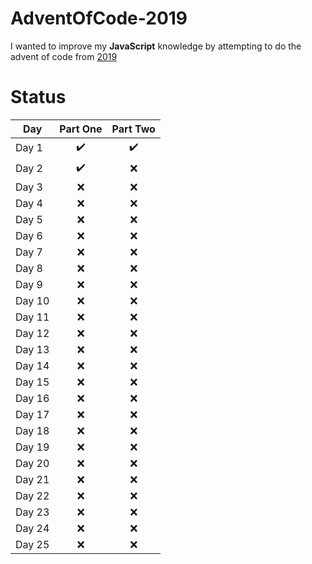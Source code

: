 # AdventOfCode-2019

I wanted to improve my **JavaScript** knowledge by attempting to do the advent of code from [2019](https://adventofcode.com/2019) 


# Status

| Day  | Part One | Part Two | 
|---|:---:|:---:|
| Day 1| :heavy_check_mark: | :heavy_check_mark: |
| Day 2| :heavy_check_mark: | :x: |
| Day 3| :x: | :x: |
| Day 4| :x: | :x: |
| Day 5| :x: | :x: |
| Day 6| :x: | :x: |
| Day 7| :x: | :x: |
| Day 8| :x: | :x: |
| Day 9| :x: | :x: |
| Day 10| :x: | :x: |
| Day 11| :x: | :x: |
| Day 12| :x: | :x: |
| Day 13| :x: | :x: |
| Day 14| :x: |  :x:|
| Day 15|  :x:|  :x:|
| Day 16|  :x:|  :x:|
| Day 17|  :x:| :x: |
| Day 18|  :x:| :x: |
| Day 19|  :x:|  :x:|
| Day 20|  :x:|  :x:|
| Day 21|:x: |:x: |
| Day 22|:x: |:x: |
| Day 23| :x:| :x:|
| Day 24| :x:| :x:|
| Day 25| :x:|:x: |
